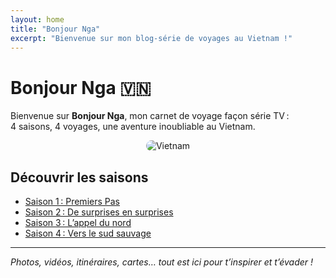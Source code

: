 ```yaml
---
layout: home
title: "Bonjour Nga"
excerpt: "Bienvenue sur mon blog-série de voyages au Vietnam !"
---
```


# Bonjour Nga 🇻🇳

Bienvenue sur **Bonjour Nga**, mon carnet de voyage façon série TV :  
4 saisons, 4 voyages, une aventure inoubliable au Vietnam.

<div style="text-align:center">
  <img src="/assets/images/accueil.jpg" alt="Vietnam" style="max-width:400px;border-radius:16px"/>
</div>

## Découvrir les saisons

- [Saison 1 : Premiers Pas](saison-1)
- [Saison 2 : De surprises en surprises](saison-2)
- [Saison 3 : L’appel du nord](saison-3)
- [Saison 4 : Vers le sud sauvage](saison-4)

---

*Photos, vidéos, itinéraires, cartes… tout est ici pour t’inspirer et t’évader !*